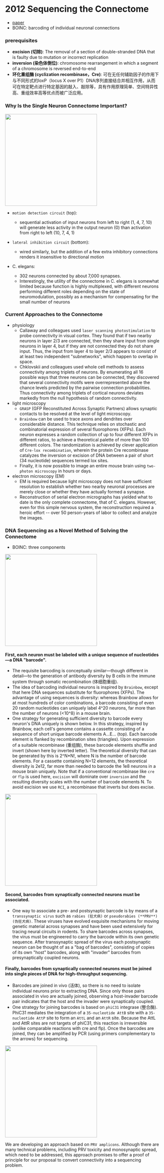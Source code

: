 
# 2012 Sequencing the Connectome

- [paper](https://www.ncbi.nlm.nih.gov/pmc/articles/PMC3479097/)
- BOINC: barcoding of individual neuronal connections

### prerequisites

- **excision (切除)**: The removal of a section of double-stranded DNA that is faulty due to mutation or incorrect replication
- **inversion (染色体倒位)**: chromosome rearrangement in which a segment of a chromosome is reversed end-to-end
- **环化重组酶 (cyclization recombinase，Cre)**: 可在无任何辅助因子的作用下与不同形式的loxP（locus X over P1）DNA序列直接结合并相互作用，从而可在特定靶点进行特定基因的敲入、敲除等，具有作用原理简单、空间特异性高、重组效率高等优点而被广泛应用。

### Why Is the Single Neuron Connectome Important?

<img src="/img/p1.png" width="300"/>

- `motion detection circuit` (top): 
    - sequential activation of input neurons from left to right (1, 4, 7, 10) will generate less activity in the output neuron (0) than activation from right to left (10, 7, 4, 1)
- `lateral inhibition circuit` (bottom): 
    - wired similarly, but the addition of a few extra inhibitory connections renders it insensitive to directional motion 

- C. elegans:
    - 302 neurons connected by about 7,000 synapses. 
    - Interestingly, the utility of the connectome in C. elegans is somewhat limited because function is highly multiplexed, with different neurons performing different roles depending on the state of neuromodulation, possibly as a mechanism for compensating for the small number of neurons

### Current Approaches to the Connectome

- physiology
    - Callaway and colleagues used `laser scanning photostimulation` to probe connectivity in visual cortex. They found that if two nearby neurons in layer 2/3 are connected, then they share input from single neurons in layer 4, but if they are not connected they do not share input. Thus, the input from layer 4 to layer 2/3 appears to consist of at least two independent "subnetworks", which happen to overlap in space. 
    - Chklovskii and colleagues used whole cell methods to assess connectivity among triplets of neurons. By enumerating all 16 possible ways that three neurons can be connected, they discovered that several connectivity motifs were overrepresented above the chance levels predicted by the pairwise connection probabilities. Thus connectivity among triplets of cortical neurons deviates markedly from the null hypothesis of random connectivity. 
- light microscopy
    - `GRASP` (GFP Reconstituted Across Synaptic Partners) allows synaptic contacts to be resolved at the level of light microscopy. 
    - `Brainbow` can be used to trace axons and dendrites over considerable distance. This technique relies on stochastic and combinatorial expression of several fluorophores (XFPs). Each neuron expresses a random collection of up to four different XFPs in different ratios, to achieve a theoretical palette of more than 100 different colors. The randomization is achieved by clever application of `Cre-lox recombination`, wherein the protein Cre recombinase catalyzes the inversion or excision of DNA between a pair of short (34 nucleotide) sequences termed lox sites. 
    - Finally, it is now possible to image an entire mouse brain using `two-photon microscopy` in hours or days. 
- electron microscopy (EM)
    - EM is required because light microscopy does not have sufficient resolution to establish whether two nearby neuronal processes are merely close or whether they have actually formed a synapse. 
    - Reconstruction of serial electron micrographs has yielded what to date is the only complete connectome, that of C. elegans. However, even for this simple nervous system, the reconstruction required a heroic effort -- over 50 person-years of labor to collect and analyze the images.

### DNA Sequencing as a Novel Method of Solving the Connectome

- BOINC: three components

<img src="/img/p4.png" width="300"/>

#### First, each neuron must be labeled with a unique sequence of nucleotides—a DNA "barcode". 

- The requisite barcoding is conceptually similar—though different in detail—to the generation of antibody diversity by B cells in the immune system through somatic recombination (体细胞重组). 
- The idea of barcoding individual neurons is inspired by `Brainbow`, except that here DNA sequences substitute for fluorophores (XFPs). The advantage of using sequences is diversity: whereas Brainbow allows for at most hundreds of color combinations, a barcode consisting of even 20 random nucleotides can uniquely label 4^20 neurons, far more than the number of neurons (<10^8) in a mouse brain.
- One strategy for generating sufficient diversity to barcode every neuron's DNA uniquely is shown below. In this strategy, inspired by Brainbow, each cell's genome contains a cassette consisting of a sequence of short unique barcode elements A…E… (top). Each barcode element is flanked by recombination sites (triangles). Upon expression of a suitable recombinase (重组酶), these barcode elements shuffle and invert (shown here by inverted letter). The theoretical diversity that can be generated by this is 2^N\*N!, where N is the number of barcode elements. For a cassette containing N=12 elements, the theoretical diversity is 2e12, far more than needed to barcode the 1e8 neurons in a mouse brain uniquely. Note that if a conventional recombinase like `cre` or `flp` is used here, `excision` will dominate over `inversion` and the resulting diversity scales with the number of barcode elements N. To avoid excision we use `RCI`, a recombinase that inverts but does excise.

<img src="/img/p2.png" width="300"/>

#### Second, barcodes from synaptically connected neurons must be associated. 

- One way to associate a pre- and postsynaptic barcode is by means of a `transsynaptic virus` such as `rabies (狂犬病)` or `pseudorabies (**PRV**) (伪狂犬病)`. These viruses have evolved exquisite mechanisms for moving genetic material across synapses and have been used extensively for tracing neural circuits in rodents. To share barcodes across synapses, the virus must be engineered to carry the barcode within its own genetic sequence. After transsynaptic spread of the virus each postsynaptic neuron can be thought of as a "bag of barcodes", consisting of copies of its own "host" barcodes, along with "invader" barcodes from presynaptically coupled neurons.

#### Finally, barcodes from synaptically connected neurons must be joined into single pieces of DNA for high-throughput sequencing. 

- Barcodes are joined in vivo (活体), so there is no need to isolate individual neurons prior to extracting DNA. Since only those pairs associated in vivo are actually joined, observing a host-invader barcode pair indicates that the host and the invader were synaptically coupled. 
- One strategy for joining barcodes is based on `phiC31` integrase (整合酶). PhiC31 mediates the integration of a `35-nucleotide AttB` site with a `35-nucleotide AttP` site to form an `AttL` and an `AttR` site. Because the AttL and AttR sites are not targets of phiC31, this reaction is irreversible (unlike comparable reactions with cre and flp). Once the barcodes are joined, they can be amplified by PCR (using primers complementary to the arrows) for sequencing.

<img src="/img/p3.png" width="300"/>

We are developing an approach based on `PRV amplicons`. Although there are many technical problems, including PRV toxicity and monosynaptic spread, which need to be addressed, this approach promises to offer a proof of principle for our proposal to convert connectivity into a sequencing problem.

